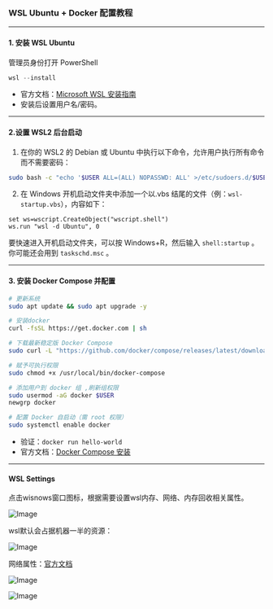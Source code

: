### WSL Ubuntu + Docker 配置教程

---

#### **1. 安装 WSL Ubuntu**

管理员身份打开 PowerShell

```powershell
wsl --install
```

- 官方文档：[Microsoft WSL 安装指南](https://docs.microsoft.com/zh-cn/windows/wsl/install)
- 安装后设置用户名/密码。

---

#### **2.设置 WSL2 后台启动**

1. 在你的 WSL2 的 Debian 或 Ubuntu 中执行以下命令，允许用户执行所有命令而不需要密码：

```sh
sudo bash -c "echo '$USER ALL=(ALL) NOPASSWD: ALL' >/etc/sudoers.d/$USER"
```

2. 在 Windows 开机启动文件夹中添加一个以.vbs 结尾的文件（例：`wsl-startup.vbs`），内容如下：
```vbs
set ws=wscript.CreateObject("wscript.shell")
ws.run "wsl -d Ubuntu", 0
```

要快速进入开机启动文件夹，可以按 Windows+R，然后输入 `shell:startup` 。
你可能还会用到 `taskschd.msc` 。

---

#### **3. 安装 Docker Compose 并配置**

```sh
# 更新系统
sudo apt update && sudo apt upgrade -y

# 安装docker
curl -fsSL https://get.docker.com | sh

# 下载最新稳定版 Docker Compose
sudo curl -L "https://github.com/docker/compose/releases/latest/download/docker-compose-$(uname -s)-$(uname -m)" -o /usr/local/bin/docker-compose

# 赋予可执行权限
sudo chmod +x /usr/local/bin/docker-compose

# 添加用户到 docker 组 ,刷新组权限
sudo usermod -aG docker $USER
newgrp docker  

# 配置 Docker 自启动（需 root 权限）
sudo systemctl enable docker
```

- 验证：`docker run hello-world`
- 官方文档：[Docker Compose 安装](https://docs.docker.com/compose/install/linux/)

---

#### **WSL Settings**
点击wisnows窗口图标，根据需要设置wsl内存、网络、内存回收相关属性。

![Image](https://github.com/user-attachments/assets/ab2774f9-57e3-41ce-951f-e87ecbf6f75a)

wsl默认会占据机器一半的资源：

![Image](https://github.com/user-attachments/assets/cce70bba-8c1b-4fb5-9540-308c8370f302)

网络属性：[官方文档](https://learn.microsoft.com/zh-cn/windows/wsl/networking)

![Image](https://github.com/user-attachments/assets/da0d219f-3333-4448-b140-ddd747f100c8)

![Image](https://github.com/user-attachments/assets/7189ae01-a2e1-4363-b715-a5ed137383e3)